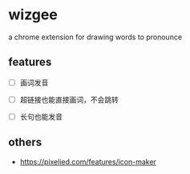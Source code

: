 # wizgee

a chrome extension for drawing words to pronounce

## features

- [ ] 画词发音
- [ ] 超链接也能直接画词，不会跳转
- [ ] 长句也能发音


## others

- https://pixelied.com/features/icon-maker
